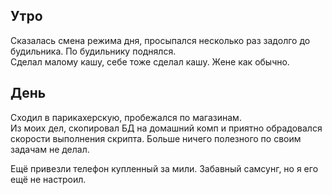 ## Утро
Сказалась смена режима дня, просыпался несколько раз задолго до будильника. По будильнику поднялся.  
Сделал малому кашу, себе тоже сделал кашу. Жене как обычно.
## День
Сходил в парикахерскую, пробежался по магазинам.  
Из моих дел, скопировал БД на домашний комп и приятно обрадовался скорости выполнения скрипта. Больше ничего полезного по своим задачам не делал.

Ещё привезли телефон купленный за мили. Забавный самсунг, но я его ещё не настроил.
